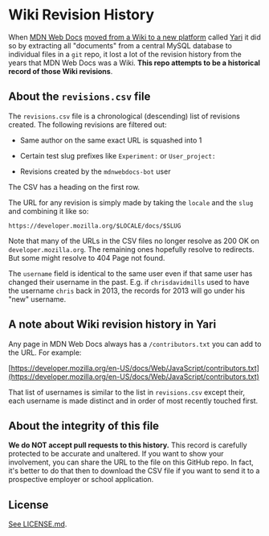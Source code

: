 # Wiki Revision History

When [MDN Web Docs](https://developer.mozilla.org)
[moved from a Wiki to a new
platform](https://hacks.mozilla.org/2020/12/welcome-yari-mdn-web-docs-has-a-new-platform/)
called [Yari](https://github.com/mdn/yari) it did so by extracting all
"documents" from a central MySQL database to individual files in a
`git` repo, it lost a lot of the revision history from the years that
MDN Web Docs was a Wiki. **This repo attempts to be a historical record
of those Wiki revisions**.

## About the `revisions.csv` file

The `revisions.csv` file is a chronological (descending) list of revisions
created. The following revisions are filtered out:

* Same author on the same exact URL is squashed into 1

* Certain test slug prefixes like `Experiment:` or `User_project:`

* Revisions created by the `mdnwebdocs-bot` user

The CSV has a heading on the first row.

The URL for any revision is simply made by taking the `locale` and the `slug`
and combining it like so:

    https://developer.mozilla.org/$LOCALE/docs/$SLUG

Note that many of the URLs in the CSV files no longer resolve as 200 OK
on `developer.mozilla.org`. The remaining ones hopefully resolve to
redirects. But some might resolve to 404 Page not found.

The `username` field is identical to the same user even if that same
user has changed their username in the past. E.g. if `chrisdavidmills`
used to have the username `chris` back in 2013, the records for 2013
will go under his "new" username.

## A note about Wiki revision history in Yari

Any page in MDN Web Docs always has a `/contributors.txt` you can add
to the URL. For example:

[https://developer.mozilla.org/en-US/docs/Web/JavaScript/contributors.txt](https://developer.mozilla.org/en-US/docs/Web/JavaScript/contributors.txt)

That list of usernames is similar to the list in `revisions.csv` except their,
each username is made distinct and in order of most recently touched first.

## About the integrity of this file

**We do NOT accept pull requests to this history.**
This record is carefully protected to be accurate and unaltered. If you want
to show your involvement, you can share the URL to the file on this
GitHub repo. In fact, it's better to do that then to download the CSV
file if you want to send it to a prospective employer or school application.

## License

[See LICENSE.md](LICENSE.md).
